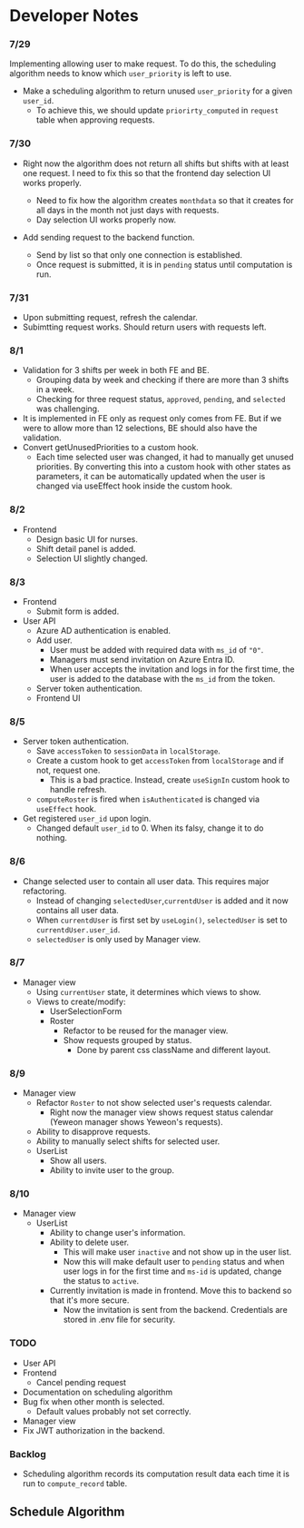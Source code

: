# Developer Notes
### 7/29
Implementing allowing user to make request.
To do this, the scheduling algorithm needs to know which `user_priority` is left to use.
- Make a scheduling algorithm to return unused `user_priority` for a given `user_id`.
    - To achieve this, we should update `priorirty_computed` in `request` table when approving requests.

### 7/30
- Right now the algorithm does not return all shifts but shifts with at least one request. I need to fix this so that the frontend day selection UI works properly.
  - Need to fix how the algorithm creates `monthdata` so that it creates for all days in the month not just days with requests.
  - Day selection UI works properly now.

- Add sending request to the backend function.
  - Send by list so that only one connection is established.
  - Once request is submitted, it is in `pending` status until computation is run.


### 7/31
- Upon submitting request, refresh the calendar.
- Subimtting request works. Should return users with requests left.


### 8/1
- Validation for 3 shifts per week in both FE and BE.
  - Grouping data by week and checking if there are more than 3 shifts in a week.
  - Checking for three request status, `approved`, `pending`, and `selected` was challenging.
- It is implemented in FE only as request only comes from FE. But if we were to allow more than 12 selections, BE should also have the validation.
- Convert getUnusedPriorities to a custom hook.
  - Each time selected user was changed, it had to manually get unused priorities. By converting this into a custom hook with other states as parameters, it can be automatically updated when the user is changed via useEffect hook inside the custom hook.

### 8/2
- Frontend
  - Design basic UI for nurses.
  - Shift detail panel is added.
  - Selection UI slightly changed.

### 8/3
- Frontend
  - Submit form is added.
- User API
  - Azure AD authentication is enabled.
  - Add user.
    - User must be added with required data with `ms_id` of `"0"`.
    - Managers must send invitation on Azure Entra ID.
    - When user accepts the invitation and logs in for the first time, the user is added to the database with the `ms_id` from the token.
  - Server token authentication.
  - Frontend UI

### 8/5
- Server token authentication.
  - Save `accessToken` to `sessionData` in `localStorage`.
  - Create a custom hook to get `accessToken` from `localStorage` and if not, request one.
    - This is a bad practice. Instead, create `useSignIn` custom hook to handle refresh.
  - `computeRoster` is fired when `isAuthenticated` is changed via `useEffect` hook.
- Get registered `user_id` upon login.
  - Changed default `user_id` to 0. When its falsy, change it to do nothing.

### 8/6
- Change selected user to contain all user data. This requires major refactoring.
  - Instead of changing `selectedUser`,`currentdUser` is added and it now contains all user data.
  - When `currentdUser` is first set by `useLogin()`, `selectedUser` is set to `currentdUser.user_id`.
  - `selectedUser` is only used by Manager view.

### 8/7
- Manager view
  - Using `currentUser` state, it determines which views to show.
  - Views to create/modify:
    - UserSelectionForm
    - Roster
      - Refactor to be reused for the manager view.
      - Show requests grouped by status.
        - Done by parent css className and different layout.
    
### 8/9
- Manager view
  - Refactor `Roster` to not show selected user's requests calendar.
    - Right now the manager view shows request status calendar (Yeweon manager shows Yeweon's requests).
  - Ability to disapprove requests.
  - Ability to manually select shifts for selected user.
  - UserList
    - Show all users.
    - Ability to invite user to the group.

### 8/10
- Manager view
  - UserList
    - Ability to change user's information.
    - Ability to delete user.
      - This will make user `inactive` and not show up in the user list.
      - Now this will make default user to `pending` status and when user logs in for the first time and `ms-id` is updated, change the status to `active`.
    - Currently invitation is made in frontend. Move this to backend so that it's more secure.
      - Now the invitation is sent from the backend. Credentials are stored in .env file for security.


### TODO
- User API
- Frontend
  - Cancel pending request
- Documentation on scheduling algorithm
- Bug fix when other month is selected.
  - Default values probably not set correctly.
- Manager view
- Fix JWT authorization in the backend.

### Backlog
- Scheduling algorithm records its computation result data each time it is run to `compute_record` table.


## Schedule Algorithm
